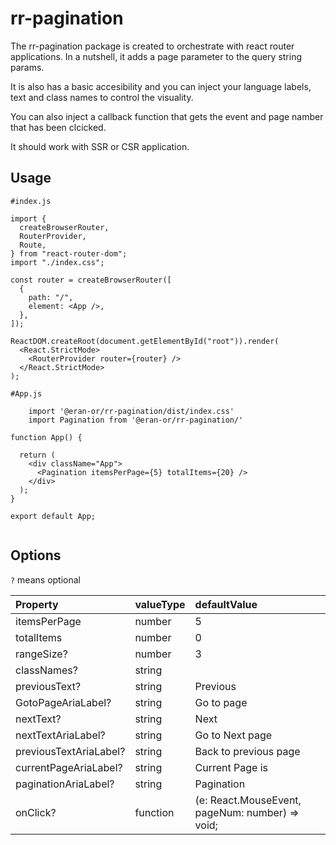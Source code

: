 # rr-pagination

The rr-pagination package is created to orchestrate with react router applications. In a nutshell, it adds a page parameter to the query string params. 

It is also has a basic accesibility and you can inject your language labels, text and class names to control the visuality. 

You can also inject a callback function that gets the event and page namber that has been clcicked.

It should work with SSR or CSR application. 

## Usage
 
```
#index.js

import {
  createBrowserRouter,
  RouterProvider,
  Route,
} from "react-router-dom";
import "./index.css";

const router = createBrowserRouter([
  {
    path: "/",
    element: <App />,
  },
]);

ReactDOM.createRoot(document.getElementById("root")).render(
  <React.StrictMode>
    <RouterProvider router={router} />
  </React.StrictMode>
);
```

```
#App.js

    import '@eran-or/rr-pagination/dist/index.css'
    import Pagination from '@eran-or/rr-pagination/'

function App() {
  
  return (
    <div className="App">
      <Pagination itemsPerPage={5} totalItems={20} />
    </div>
  );
}

export default App;


```
## Options 

`?`  means optional 

| Property               | valueType | defaultValue                                                   |
| :---                   | :---      | :---                                                           |
| itemsPerPage           | number    | 5                                                              |
| totalItems             | number    | 0                                                              |
| rangeSize?             | number    | 3                                                              |
| classNames?            | string    |                                                                |
| previousText?          | string    | Previous                                                       |
| GotoPageAriaLabel?     | string    | Go to page                                                     |
| nextText?              | string    | Next                                                           |
| nextTextAriaLabel?     | string    | Go to Next page                                                |
| previousTextAriaLabel? | string    | Back to previous page                                          |
| currentPageAriaLabel?  | string    | Current Page is                                                |
| paginationAriaLabel?   | string    | Pagination                                                     |
| onClick?               | function  | (e: React.MouseEvent<HTMLElement>, pageNum: number) => void;   |
